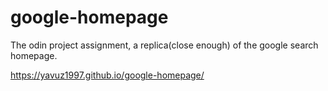 # google-homepage

The odin project assignment, a replica(close enough) of the google search homepage.

https://yavuz1997.github.io/google-homepage/
